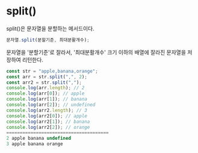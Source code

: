 # split()

split()은 문자열을 분할하는 메서드이다.

```js
문자열.split(분할기준, 최대분활개수);
```

문자열을 '분할기준'로 잘라서, '최대분활개수' 크기 이하의 배열에 잘라진 문자열을 저장하여 리턴한다.

```js
const str = "apple,banana,orange";
const arr = str.split(",", 2);
const arr2 = str.split(",");
console.log(arr.length); // 2
console.log(arr[0]); // apple
console.log(arr[1]); // banana
console.log(arr[2]); // undefined
console.log(arr2.length); // 3
console.log(arr2[0]); // apple
console.log(arr2[1]); // banana
console.log(arr2[2]); // orange
======================================
2 apple banana undefined
3 apple banana orange
```

